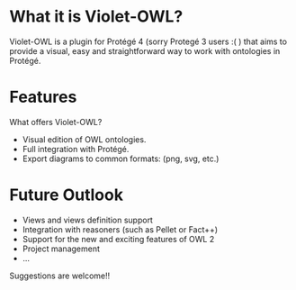 # What it is Violet-OWL? #

Violet-OWL is a plugin for Protégé 4 (sorry Protegé 3 users :( ) that aims to provide a visual, easy and straightforward way to work with ontologies in Protégé.

# Features #
What offers Violet-OWL?
  * Visual edition of OWL ontologies.
  * Full integration with Protégé.
  * Export diagrams to common formats: (png, svg, etc.)

# Future Outlook #
  * Views and views definition support
  * Integration with reasoners (such as Pellet or Fact++)
  * Support for the new and exciting features of OWL 2
  * Project management
  * ...

Suggestions are welcome!!